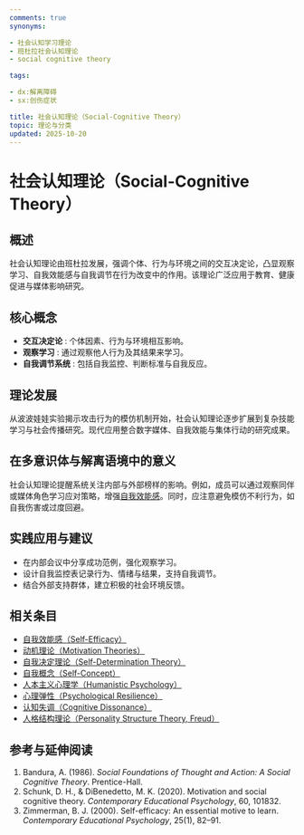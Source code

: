 ```yaml
---
comments: true
synonyms:

- 社会认知学习理论
- 班杜拉社会认知理论
- social cognitive theory

tags:

- dx:解离障碍
- sx:创伤症状

title: 社会认知理论（Social-Cognitive Theory）
topic: 理论与分类
updated: 2025-10-20
---
```


# 社会认知理论（Social-Cognitive Theory）

## 概述

社会认知理论由班杜拉发展，强调个体、行为与环境之间的交互决定论，凸显观察学习、自我效能感与自我调节在行为改变中的作用。该理论广泛应用于教育、健康促进与媒体影响研究。

## 核心概念

- **交互决定论** : 个体因素、行为与环境相互影响。
- **观察学习** : 通过观察他人行为及其结果来学习。
- **自我调节系统** : 包括自我监控、判断标准与自我反应。

## 理论发展

从波波娃娃实验揭示攻击行为的模仿机制开始，社会认知理论逐步扩展到复杂技能学习与社会传播研究。现代应用整合数字媒体、自我效能与集体行动的研究成果。

## 在多意识体与解离语境中的意义

社会认知理论提醒系统关注内部与外部榜样的影响。例如，成员可以通过观察同伴或媒体角色学习应对策略，增强[自我效能感](Self-Efficacy.md)。同时，应注意避免模仿不利行为，如自我伤害或过度回避。

## 实践应用与建议

- 在内部会议中分享成功范例，强化观察学习。
- 设计自我监控表记录行为、情绪与结果，支持自我调节。
- 结合外部支持群体，建立积极的社会环境反馈。

## 相关条目

- [自我效能感（Self-Efficacy）](Self-Efficacy.md)
- [动机理论（Motivation Theories）](Motivation-Theories.md)
- [自我决定理论（Self-Determination Theory）](Self-Determination-Theory.md)
- [自我概念（Self-Concept）](Self-Concept.md)
- [人本主义心理学（Humanistic Psychology）](Humanistic-Psychology.md)
- [心理弹性（Psychological Resilience）](Psychological-Resilience.md)
- [认知失调（Cognitive Dissonance）](Cognitive-Dissonance.md)
- [人格结构理论（Personality Structure Theory, Freud）](Personality-Structure-Theory.md)

## 参考与延伸阅读

1. Bandura, A. (1986). *Social Foundations of Thought and Action: A Social Cognitive Theory*. Prentice-Hall.
2. Schunk, D. H., & DiBenedetto, M. K. (2020). Motivation and social cognitive theory. *Contemporary Educational Psychology*, 60, 101832.
3. Zimmerman, B. J. (2000). Self-efficacy: An essential motive to learn. *Contemporary Educational Psychology*, 25(1), 82–91.

